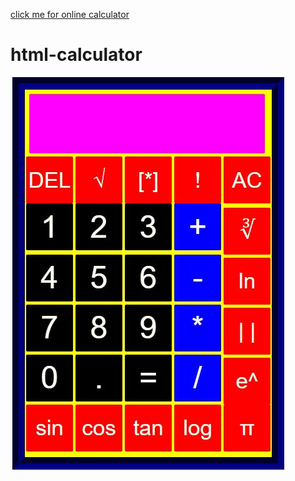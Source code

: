 [click me for online calculator](https://codersiddharthyadav.github.io/html-calculator/)

# html-calculator
<img src="scientific.png">

